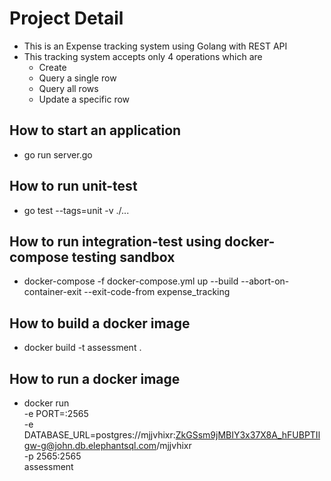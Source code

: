 # Project Detail

- This is an Expense tracking system using Golang with REST API
- This tracking system accepts only 4 operations which are
  - Create
  - Query a single row
  - Query all rows
  - Update a specific row

## How to start an application

- go run server.go

## How to run unit-test

- go test --tags=unit -v ./...

## How to run integration-test using docker-compose testing sandbox

- docker-compose -f docker-compose.yml up --build --abort-on-container-exit --exit-code-from expense_tracking

## How to build a docker image

- docker build -t assessment .

## How to run a docker image

- docker run \
  -e PORT=:2565 \
  -e DATABASE_URL=postgres://mjjvhixr:ZkGSsm9jMBIY3x37X8A_hFUBPTIlgw-g@john.db.elephantsql.com/mjjvhixr \
  -p 2565:2565 \
  assessment
